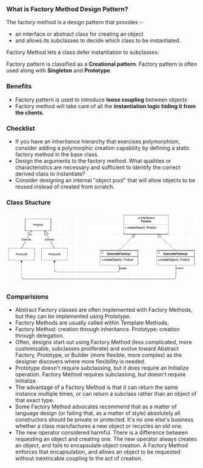 ### What is Factory Method Design Pattern?

The factory method is a design pattern that provides :- 
- an interface or abstract class for creating an object 
- and allows its subclasses to decide which class to be instantiated. 

Factory Method lets a class defer instantiation to subclasses.

Factory pattern is classified as a **Creational pattern**.
Factory pattern is often used along with **Singleton** and **Prototype**.

### Benefits
- Factory pattern is used to introduce **loose coupling** between objects
- Factory method will take care of all the **instantiation logic hiding it from the clients**.

### Checklist
- If you have an inheritance hierarchy that exercises polymorphism, consider adding a polymorphic creation capability by defining a static factory method in the base class.
- Design the arguments to the factory method. What qualities or characteristics are necessary and sufficient to identify the correct derived class to instantiate?
- Consider designing an internal "object pool" that will allow objects to be reused instead of created from scratch.

### Class Stucture
![img.png](img.png)

### Comparisions
- Abstract Factory classes are often implemented with Factory Methods, but they can be implemented using Prototype.
- Factory Methods are usually called within Template Methods.
- Factory Method: creation through inheritance. Prototype: creation through delegation.
- Often, designs start out using Factory Method (less complicated, more customizable, subclasses proliferate) and evolve toward Abstract Factory, Prototype, or Builder (more flexible, more complex) as the designer discovers where more flexibility is needed.
- Prototype doesn't require subclassing, but it does require an Initialize operation. Factory Method requires subclassing, but doesn't require Initialize.
- The advantage of a Factory Method is that it can return the same instance multiple times, or can return a subclass rather than an object of that exact type.
- Some Factory Method advocates recommend that as a matter of language design (or failing that, as a matter of style) absolutely all constructors should be private or protected. It's no one else's business whether a class manufactures a new object or recycles an old one.
- The new operator considered harmful. There is a difference between requesting an object and creating one. The new operator always creates an object, and fails to encapsulate object creation. A Factory Method enforces that encapsulation, and allows an object to be requested without inextricable coupling to the act of creation.